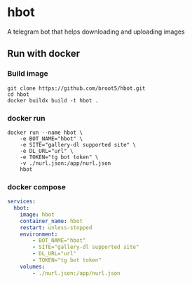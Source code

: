 # hbot
A telegram bot that helps downloading and uploading images

## Run with docker
### Build image
```console
git clone https://github.com/broot5/hbot.git
cd hbot
docker buildx build -t hbot .
```

### docker run
```console
docker run --name hbot \
    -e BOT_NAME="hbot" \
    -e SITE="gallery-dl supported site" \
    -e DL_URL="url" \
    -e TOKEN="tg bot token" \
    -v ./nurl.json:/app/nurl.json
    hbot
```

### docker compose
```yaml
services:
  hbot:
    image: hbot
    container_name: hbot
    restart: unless-stopped
    environment:
        - BOT_NAME="hbot"
        - SITE="gallery-dl supported site"
        - DL_URL="url"
        - TOKEN="tg bot token"
    volumes:
        - ./nurl.json:/app/nurl.json
```

